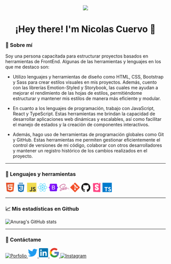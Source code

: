 <div align="center">
  <img src="https://media.giphy.com/media/ZVik7pBtu9dNS/giphy.gif" width="200">
  <h1>¡Hey there! I'm Nicolas Cuervo 🐉</h1>
</div>

### 🧑 Sobre mí

Soy una persona capacitada para estructurar proyectos basados en herramientas de FrontEnd. Algunas de las herramientas y lenguajes en los que me destaco son:

- Utilizo lenguajes y herramientas de diseño como HTML, CSS, Bootstrap y Sass para crear estilos visuales en mis proyectos. Además, cuento con las librerías Emotion-Styled y Storybook, las cuales me ayudan a mejorar el rendimiento de las hojas de estilos, permitiéndome estructurar y mantener mis estilos de manera más eficiente y modular.

- En cuanto a los lenguajes de programación, trabajo con JavaScript, React y TypeScript. Estas herramientas me brindan la capacidad de desarrollar aplicaciones web dinámicas y escalables, así como facilitar el manejo de estados y la creación de componentes interactivos.

- Además, hago uso de herramientas de programación globales como Git y GitHub. Estas herramientas me permiten gestionar eficientemente el control de versiones de mi código, colaborar con otros desarrolladores y mantener un registro histórico de los cambios realizados en el proyecto.
   
---

### 🔨 Lenguajes y herramientas
<div>
  <img src="https://github.com/devicons/devicon/blob/master/icons/html5/html5-original.svg" title="HTML5" alt="HTML" width="30" height="30">
  <img src="https://github.com/devicons/devicon/blob/master/icons/css3/css3-plain-wordmark.svg" title="CSS3" alt="CSS" width="30" height="30">
  <img src="https://github.com/devicons/devicon/blob/master/icons/javascript/javascript-original.svg" title="JavaScript" alt="JavaScript" width="30" height="30">
  <img src="https://github.com/devicons/devicon/blob/master/icons/react/react-original.svg" title="React" alt="React" width="30" height="30">
  <img src="https://github.com/devicons/devicon/blob/master/icons/bootstrap/bootstrap-original.svg" title="Bootstrap" alt="Bootstrap" width="30" height="30">
  <img src="https://github.com/devicons/devicon/blob/master/icons/sass/sass-original.svg" title="Sass" alt="Sass" width="30" height="30">
  <img src="https://github.com/devicons/devicon/blob/master/icons/git/git-original.svg" title="Git" alt="Git" width="30" height="30">
  <img src="https://github.com/devicons/devicon/blob/master/icons/github/github-original.svg" title="GitHub" alt="GitHub" width="30" height="30">
  <img src="https://github.com/devicons/devicon/blob/master/icons/storybook/storybook-original.svg" title="StoryBook" alt="StoryBook" width="30" height="30">
  <img src="https://github.com/devicons/devicon/blob/master/icons/typescript/typescript-original.svg" title="TypeScript" alt="TypeScript" width="30" height="30">
</div>
   
---
   
### 📈 Mis estadísticas en Github
   
![Anurag's GitHub stats](https://github-readme-stats.vercel.app/api?username=NicolasEstebanCuervo&show_icons=true&theme=tokyonight)

---
  
### 📱 Contáctame

<div align="left">
  <a href="https://nicolas-cuervo.vercel.app/" target="_blank">
    <img src="https://www.svgrepo.com/show/261026/portfolio.svg" alt="Porfolio" width="30" height="30">
  </a>
  <a href="https://twitter.com/EstebanCuervo_" target="_blank">
    <img src="https://github.com/devicons/devicon/blob/master/icons/twitter/twitter-original.svg" alt="Twitter" width="30" height="30">
  </a>
  <a href="https://www.linkedin.com/in/nicolasestebancuervo/" target="_blank">
    <img src="https://github.com/devicons/devicon/blob/master/icons/linkedin/linkedin-original.svg" alt="LinkedIn" width="30" height="30">
  </a>
  <a href="mailto:rojascuervo942@gmail.com">
    <img src="https://github.com/devicons/devicon/blob/master/icons/google/google-original.svg" alt="Correo electrónico" width="30" height="30">
  </a>
  <a href="https://www.instagram.com/rojas_cuervo" target="_blank">
    <img src="https://img.uxwing.com/wp-content/themes/uxwing/download/brands-social-media/instagram-color-icon.svg" alt="Instagram" width="30" height="30">
  </a>
</div>
